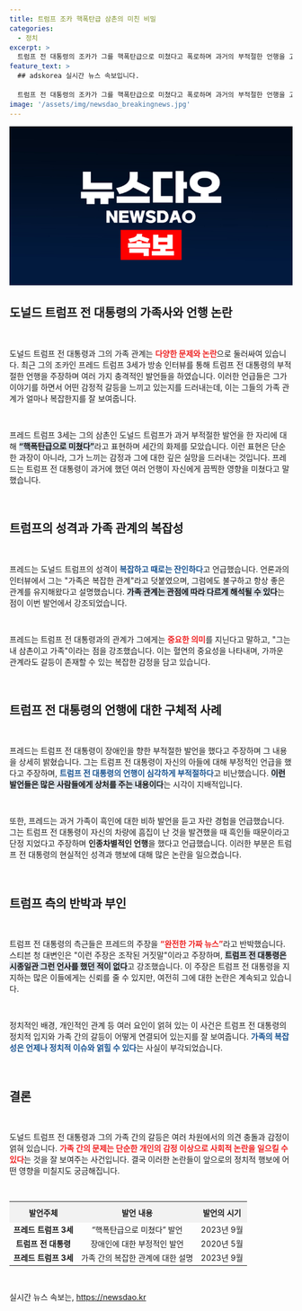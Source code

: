 ```yaml
---
title: 트럼프 조카 핵폭탄급 삼촌의 미친 비밀
categories:
  - 정치
excerpt: >
  트럼프 전 대통령의 조카가 그를 핵폭탄급으로 미쳤다고 폭로하며 과거의 부적절한 언행을 고발했습니다. 가족의 복잡한 관계 속에서 드러나는 shocking 진실! 트럼프와의 끔찍한 대화 내용까지 담긴 그의 저서도 놓치지 마세요. ✨
feature_text: >
  ## adskorea 실시간 뉴스 속보입니다.

  트럼프 전 대통령의 조카가 그를 핵폭탄급으로 미쳤다고 폭로하며 과거의 부적절한 언행을 고발했습니다. 가족의 복잡한 관계 속에서 드러나는 shocking 진실! 트럼프와의 끔찍한 대화 내용까지 담긴 그의 저서도 놓치지 마세요. ✨
image: '/assets/img/newsdao_breakingnews.jpg'
---
```


<p><img src="/assets/img/newsdao_breakingnews.jpg" alt="adskorea 속보" /></p>

<h2 data-ke-size="size26">도널드 트럼프 전 대통령의 가족사와 언행 논란</h2>

<p data-ke-size="size16">&nbsp;</p>

<p>도널드 트럼프 전 대통령과 그의 가족 관계는 <b><span style="color: #ee2323;">다양한 문제와 논란</span></b>으로 둘러싸여 있습니다. 최근 그의 조카인 프레드 트럼프 3세가 방송 인터뷰를 통해 트럼프 전 대통령의 부적절한 언행을 주장하며 여러 가지 충격적인 발언들을 하였습니다. 이러한 언급들은 그가 이야기를 하면서 어떤 감정적 갈등을 느끼고 있는지를 드러내는데, 이는 그들의 가족 관계가 얼마나 복잡한지를 잘 보여줍니다.</p>

<p data-ke-size="size16">&nbsp;</p>

<p>프레드 트럼프 3세는 그의 삼촌인 도널드 트럼프가 과거 부적절한 발언을 한 자리에 대해 <b><span style="background-color: #21538527;">“핵폭탄급으로 미쳤다”</span></b>라고 표현하며 세간의 화제를 모았습니다. 이런 표현은 단순한 과장이 아니라, 그가 느끼는 감정과 그에 대한 깊은 실망을 드러내는 것입니다. 프레드는 트럼프 전 대통령이 과거에 했던 여러 언행이 자신에게 끔찍한 영향을 미쳤다고 말했습니다.</p>

<p data-ke-size="size16">&nbsp;</p>

<h2 data-ke-size="size26">트럼프의 성격과 가족 관계의 복잡성</h2>

<p data-ke-size="size16">&nbsp;</p>

<p>프레드는 도널드 트럼프의 성격이 <b><span style="color: #1a5490;">복잡하고 때로는 잔인하다</span></b>고 언급했습니다. 언론과의 인터뷰에서 그는 "가족은 복잡한 관계"라고 덧붙였으며, 그럼에도 불구하고 항상 좋은 관계를 유지해왔다고 설명했습니다. <b><span style="background-color: #21538527;">가족 관계는 관점에 따라 다르게 해석될 수 있다</span></b>는 점이 이번 발언에서 강조되었습니다.</p>

<p data-ke-size="size16">&nbsp;</p>

<p>프레드는 트럼프 전 대통령과의 관계가 그에게는 <b><span style="color: #ee2323;">중요한 의미</span></b>를 지닌다고 말하고, "그는 내 삼촌이고 가족"이라는 점을 강조했습니다. 이는 혈연의 중요성을 나타내며, 가까운 관계라도 갈등이 존재할 수 있는 복잡한 감정을 담고 있습니다. </p>

<p data-ke-size="size16">&nbsp;</p>

<h2 data-ke-size="size26">트럼프 전 대통령의 언행에 대한 구체적 사례</h2>

<p data-ke-size="size16">&nbsp;</p>

<p>프레드는 트럼프 전 대통령이 장애인을 향한 부적절한 발언을 했다고 주장하며 그 내용을 상세히 밝혔습니다. 그는 트럼프 전 대통령이 자신의 아들에 대해 부정적인 언급을 했다고 주장하며, <b><span style="color: #1a5490;">트럼프 전 대통령의 언행이 심각하게 부적절하다</span></b>고 비난했습니다. <b><span style="background-color: #21538527;">이런 발언들은 많은 사람들에게 상처를 주는 내용이다</span></b>는 시각이 지배적입니다.</p>

<p data-ke-size="size16">&nbsp;</p>

<p>또한, 프레드는 과거 가족이 흑인에 대한 비하 발언을 듣고 자란 경험을 언급했습니다. 그는 트럼프 전 대통령이 자신의 차량에 흠집이 난 것을 발견했을 때 흑인들 때문이라고 단정 지었다고 주장하며 <b><span style="ee2323;">인종차별적인 언행</span></b>을 했다고 언급했습니다. 이러한 부분은 트럼프 전 대통령의 현실적인 성격과 행보에 대해 많은 논란을 일으켰습니다.</p>

<p data-ke-size="size16">&nbsp;</p>

<h2 data-ke-size="size26">트럼프 측의 반박과 부인</h2>

<p data-ke-size="size16">&nbsp;</p>

<p>트럼프 전 대통령의 측근들은 프레드의 주장을 <b><span style="color: #ee2323;">“완전한 가짜 뉴스”</span></b>라고 반박했습니다. 스티븐 청 대변인은 "이런 주장은 조작된 거짓말"이라고 주장하며, <b><span style="background-color: #21538527;">트럼프 전 대통령은 시종일관 그런 언사를 했던 적이 없다</span></b>고 강조했습니다. 이 주장은 트럼프 전 대통령을 지지하는 많은 이들에게는 신뢰를 줄 수 있지만, 여전히 그에 대한 논란은 계속되고 있습니다.</p>

<p data-ke-size="size16">&nbsp;</p>

<p>정치적인 배경, 개인적인 관계 등 여러 요인이 얽혀 있는 이 사건은 트럼프 전 대통령의 정치적 입지와 가족 간의 갈등이 어떻게 연결되어 있는지를 잘 보여줍니다. <b><span style="color: #1a5490;">가족의 복잡성은 언제나 정치적 이슈와 얽힐 수 있다</span></b>는 사실이 부각되었습니다.</p>

<p data-ke-size="size16">&nbsp;</p>

<h2 data-ke-size="size26">결론</h2>

<p data-ke-size="size16">&nbsp;</p>

<p>도널드 트럼프 전 대통령과 그의 가족 간의 갈등은 여러 차원에서의 의견 충돌과 감정이 얽혀 있습니다. <b><span style="color: #ee2323;">가족 간의 문제는 단순한 개인의 감정 이상으로 사회적 논란을 일으킬 수 있다</span></b>는 것을 잘 보여주는 사건입니다. 결국 이러한 논란들이 앞으로의 정치적 행보에 어떤 영향을 미칠지도 궁금해집니다.</p>

<p data-ke-size="size16">&nbsp;</p> 

<table style="width: 100%; border-collapse: collapse;">
    <tr>
        <th style="text-align: center; height: 30px; background-color: #f2f2f2;"><b>발언주체</b></th>
        <th style="text-align: center; height: 30px; background-color: #f2f2f2;"><b>발언 내용</b></th>
        <th style="text-align: center; height: 30px; background-color: #f2f2f2;"><b>발언의 시기</b></th>
    </tr>
    <tr>
        <td style="text-align: center; height: 17px;"><b>프레드 트럼프 3세</b></td>
        <td style="text-align: center; height: 17px;">“핵폭탄급으로 미쳤다” 발언</td>
        <td style="text-align: center; height: 17px;">2023년 9월</td>
    </tr>
    <tr>
        <td style="text-align: center; height: 17px;"><b>트럼프 전 대통령</b></td>
        <td style="text-align: center; height: 17px;">장애인에 대한 부정적인 발언</td>
        <td style="text-align: center; height: 17px;">2020년 5월</td>
    </tr>
    <tr>
        <td style="text-align: center; height: 17px;"><b>프레드 트럼프 3세</b></td>
        <td style="text-align: center; height: 17px;">가족 간의 복잡한 관계에 대한 설명</td>
        <td style="text-align: center; height: 17px;">2023년 9월</td>
    </tr>
</table> 

<p data-ke-size="size16">&nbsp;</p>
실시간 뉴스 속보는, <a href="https://newsdao.kr" rel="dofollow">https://newsdao.kr</a>


